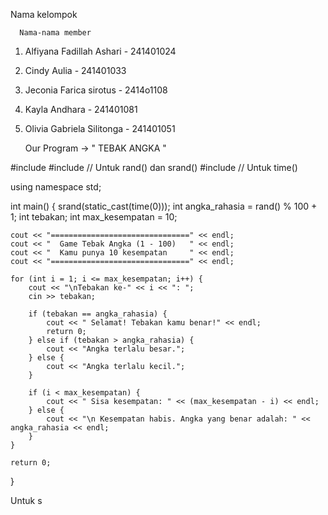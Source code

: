 Nama kelompok

      Nama-nama member 
      
1. Alfiyana Fadillah Ashari - 241401024
2. Cindy Aulia - 241401033
3. Jeconia Farica sirotus - 2414o1108
4. Kayla Andhara - 241401081
5. Olivia Gabriela Silitonga - 241401051
   

      Our Program ->  " TEBAK ANGKA "


#include <iostream>
#include <cstdlib>  // Untuk rand() dan srand()
#include <ctime>    // Untuk time()

using namespace std;

int main() {
    srand(static_cast<unsigned int>(time(0)));
    int angka_rahasia = rand() % 100 + 1; 
    int tebakan;
    int max_kesempatan = 10;

    cout << "===============================" << endl;
    cout << "  Game Tebak Angka (1 - 100)   " << endl;
    cout << "  Kamu punya 10 kesempatan     " << endl;
    cout << "===============================" << endl;

    for (int i = 1; i <= max_kesempatan; i++) {
        cout << "\nTebakan ke-" << i << ": ";
        cin >> tebakan;

        if (tebakan == angka_rahasia) {
            cout << " Selamat! Tebakan kamu benar!" << endl;
            return 0;
        } else if (tebakan > angka_rahasia) {
            cout << "Angka terlalu besar.";
        } else {
            cout << "Angka terlalu kecil.";
        }

        if (i < max_kesempatan) {
            cout << " Sisa kesempatan: " << (max_kesempatan - i) << endl;
        } else {
            cout << "\n Kesempatan habis. Angka yang benar adalah: " << angka_rahasia << endl;
        }
    }

    return 0;
}

Untuk s
